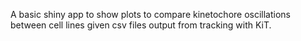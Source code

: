 A basic shiny app to show plots to compare kinetochore oscillations between cell lines given csv files output from tracking with KiT.
